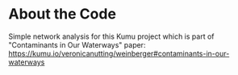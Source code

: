 # About the Code

Simple network analysis for this Kumu project which is part of "Contaminants in Our Waterways" paper:
https://kumu.io/veronicanutting/weinberger#contaminants-in-our-waterways

